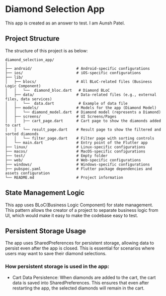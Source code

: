 # Diamond Selection App
This app is created as an answer to test. I am Aunsh Patel.

## Project Structure
The structure of this project is as below:
```
diamond_selection_app/
│
├── android/                    # Android-specific configurations
├── ios/                        # iOS-specific configurations
├── lib/
│   ├── blocs/                  # All BLoC-related files (Business Logic Component)
│   │   └──  diamond_bloc.dart   # Diamond BLoC
│   ├── data/                   # Data-related files (e.g., external files, data services)
│   │   └──  data.dart           # Example of data file
│   ├── models/                 # Models for the app (Diamond Model)
│   │   └── diamond_model.dart  # Diamond model (represents a Diamond)
│   ├── screens/                # UI Screens/Pages
│   │   ├── cart_page.dart      # Cart page to show the diamonds added to cart
│   │   └── result_page.dart    # Result page to show the filtered and sorted diamonds
│   │   └── filter_page.dart    # Filter page with sorting controls
│   └── main.dart               # Entry point of the Flutter app
├── linux/                      # Linux-specific configurations
├── macos/                      # MacOS-specific configurations
├── test/                       # Empty folder
├── web/                        # Web-specific configurations
├── windows/                    # Windows-specific configurations
├── pubspec.yaml                # Flutter package dependencies and assets configuration
└── README.md                   # Project information
```
## State Management Logic
This app uses BLoC(Business Logic Component) for state management. This pattern allows the creator of a project to separate business logic from UI, which would make it easy to make the codebase easy to test.

## Persistent Storage Usage
The app uses SharedPreferences for persistent storage, allowing data to persist even after the app is closed. This is essential for scenarios where users may want to save their diamond selections.

### How persistent storage is used in the app:
- Cart Data Persistence: When diamonds are added to the cart, the cart data is saved into SharedPreferences. This ensures that even after restarting the app, the selected diamonds will remain in the cart.
